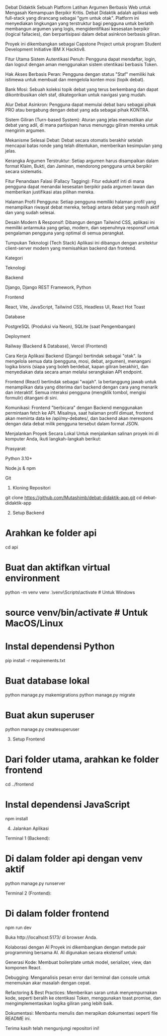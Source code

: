 Debat Didaktik
Sebuah Platform Latihan Argumen Berbasis Web untuk Mengasah Kemampuan Berpikir Kritis.
Debat Didaktik adalah aplikasi web full-stack yang dirancang sebagai "gym untuk otak". Platform ini menyediakan lingkungan yang terstruktur bagi pengguna untuk berlatih membangun argumen yang logis, mengidentifikasi kesesatan berpikir (logical fallacies), dan berpartisipasi dalam debat asinkron berbasis giliran.

Proyek ini dikembangkan sebagai Capstone Project untuk program Student Development Initiative IBM X Hacktiv8.

Fitur Utama
Sistem Autentikasi Penuh: Pengguna dapat mendaftar, login, dan logout dengan aman menggunakan sistem otentikasi berbasis Token.

Hak Akses Berbasis Peran: Pengguna dengan status "Staf" memiliki hak istimewa untuk membuat dan mengelola konten mosi (topik debat).

Bank Mosi: Sebuah koleksi topik debat yang terus berkembang dan dapat dikontribusikan oleh staf, dikategorikan untuk navigasi yang mudah.

Alur Debat Asinkron: Pengguna dapat memulai debat baru sebagai pihak PRO atau bergabung dengan debat yang ada sebagai pihak KONTRA.

Sistem Giliran (Turn-based System): Aturan yang jelas memastikan alur debat yang adil, di mana partisipan harus menunggu giliran mereka untuk mengirim argumen.

Mekanisme Selesai Debat: Debat secara otomatis berakhir setelah mencapai batas ronde yang telah ditentukan, memberikan kesimpulan yang jelas.

Kerangka Argumen Terstruktur: Setiap argumen harus disampaikan dalam format Klaim, Bukti, dan Jaminan, mendorong pengguna untuk berpikir secara sistematis.

Fitur Penandaan Falasi (Fallacy Tagging): Fitur edukatif inti di mana pengguna dapat menandai kesesatan berpikir pada argumen lawan dan memberikan justifikasi atas pilihan mereka.

Halaman Profil Pengguna: Setiap pengguna memiliki halaman profil yang menampilkan riwayat debat mereka, terbagi antara debat yang masih aktif dan yang sudah selesai.

Desain Modern & Responsif: Dibangun dengan Tailwind CSS, aplikasi ini memiliki antarmuka yang gelap, modern, dan sepenuhnya responsif untuk pengalaman pengguna yang optimal di semua perangkat.

Tumpukan Teknologi (Tech Stack)
Aplikasi ini dibangun dengan arsitektur client-server modern yang memisahkan backend dan frontend.

Kategori

Teknologi

Backend

Django, Django REST Framework, Python

Frontend

React, Vite, JavaScript, Tailwind CSS, Headless UI, React Hot Toast

Database

PostgreSQL (Produksi via Neon), SQLite (saat Pengembangan)

Deployment

Railway (Backend & Database), Vercel (Frontend)

Cara Kerja Aplikasi
Backend (Django) bertindak sebagai "otak". Ia mengelola semua data (pengguna, mosi, debat, argumen), menangani logika bisnis (siapa yang boleh berdebat, kapan giliran berakhir), dan menyediakan data secara aman melalui serangkaian API endpoint.

Frontend (React) bertindak sebagai "wajah". Ia bertanggung jawab untuk menampilkan data yang diterima dari backend dengan cara yang menarik dan interaktif. Semua interaksi pengguna (mengklik tombol, mengisi formulir) ditangani di sini.

Komunikasi: Frontend "berbicara" dengan Backend menggunakan permintaan fetch ke API. Misalnya, saat halaman profil dimuat, frontend akan meminta data ke /api/my-debates/, dan backend akan merespons dengan data debat milik pengguna tersebut dalam format JSON.

Menjalankan Proyek Secara Lokal
Untuk menjalankan salinan proyek ini di komputer Anda, ikuti langkah-langkah berikut:

Prasyarat:

Python 3.10+

Node.js & npm

Git

1. Kloning Repositori

git clone https://github.com/Mutashimb/debat-didaktik-app.git
cd debat-didaktik-app

2. Setup Backend

# Arahkan ke folder api
cd api

# Buat dan aktifkan virtual environment
python -m venv venv
.\venv\Scripts\activate  # Untuk Windows
# source venv/bin/activate # Untuk MacOS/Linux

# Instal dependensi Python
pip install -r requirements.txt

# Buat database lokal
python manage.py makemigrations
python manage.py migrate

# Buat akun superuser
python manage.py createsuperuser

3. Setup Frontend

# Dari folder utama, arahkan ke folder frontend
cd ../frontend

# Instal dependensi JavaScript
npm install

4. Jalankan Aplikasi

Terminal 1 (Backend):

# Di dalam folder api dengan venv aktif
python manage.py runserver

Terminal 2 (Frontend):

# Di dalam folder frontend
npm run dev

Buka http://localhost:5173/ di browser Anda.

Kolaborasi dengan AI
Proyek ini dikembangkan dengan metode pair programming bersama AI. AI digunakan secara ekstensif untuk:

Generasi Kode: Membuat boilerplate untuk model, serializer, view, dan komponen React.

Debugging: Menganalisis pesan error dari terminal dan console untuk menemukan akar masalah dengan cepat.

Refactoring & Best Practices: Memberikan saran untuk menyempurnakan kode, seperti beralih ke otentikasi Token, menggunakan toast.promise, dan mengimplementasikan logika giliran yang lebih baik.

Dokumentasi: Membantu menulis dan merapikan dokumentasi seperti file README ini.

Terima kasih telah mengunjungi repositori ini!